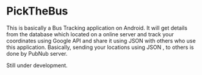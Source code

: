 # PickTheBus

This is basically a Bus Tracking application on Android. 
It will get details from the database which located on a online server and track your coordinates using Google API and share it
using JSON with others who use this application.
Basically, sending your locations using JSON , to others is done by PubNub server.

Still under development.
